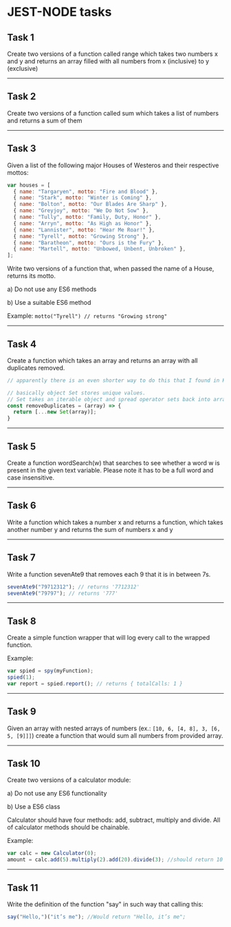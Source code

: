 # JEST-NODE tasks

## Task 1

Create two versions of a function called range which takes two numbers x and y and
returns an array filled with all numbers from x (inclusive) to y (exclusive)

---

## Task 2

Create two versions of a function called sum which takes a list of numbers and
returns a sum of them

---

## Task 3

Given a list of the following major Houses of Westeros and their respective mottos:

```js
var houses = [
  { name: "Targaryen", motto: "Fire and Blood" },
  { name: "Stark", motto: "Winter is Coming" },
  { name: "Bolton", motto: "Our Blades Are Sharp" },
  { name: "Greyjoy", motto: "We Do Not Sow" },
  { name: "Tully", motto: "Family, Duty, Honor" },
  { name: "Arryn", motto: "As High as Honor" },
  { name: "Lannister", motto: "Hear Me Roar!" },
  { name: "Tyrell", motto: "Growing Strong" },
  { name: "Baratheon", motto: "Ours is the Fury" },
  { name: "Martell", motto: "Unbowed, Unbent, Unbroken" },
];
```

Write two versions of a function that, when passed the name of a House, returns its
motto.

a) Do not use any ES6 methods

b) Use a suitable ES6 method

Example:
`motto("Tyrell") // returns "Growing strong"`

---

## Task 4

Create a function which takes an array and returns an array with all duplicates
removed.

```js
// apparently there is an even shorter way to do this that I found in Karolis repo

// basically object Set stores unique values. 
// Set takes an iterable object and spread operator sets back into array
const removeDuplicates = (array) => {
  return [...new Set(array)];
}
```

---

## Task 5

Create a function wordSearch(w) that searches to see whether a word w is present in
the given text variable. Please note it has to be a full word and case insensitive.

---

## Task 6

Write a function which takes a number x and returns a function, which takes another
number y and returns the sum of numbers x and y

---

## Task 7

Write a function sevenAte9 that removes each 9 that it is in between 7s.

```js
sevenAte9("79712312"); // returns '7712312'
sevenAte9("79797"); // returns '777'
```

---

## Task 8

Create a simple function wrapper that will log every call to the wrapped function.

Example:

```js
var spied = spy(myFunction);
spied(1);
var report = spied.report(); // returns { totalCalls: 1 }
```

---

## Task 9

Given an array with nested arrays of numbers (ex.: `[10, 6, [4, 8], 3, [6, 5, [9]]]`) create a function that would sum all numbers from provided array.

---

## Task 10

Create two versions of a calculator module:

a) Do not use any ES6 functionality

b) Use a ES6 class

Calculator should have four methods: add, subtract, multiply and divide.
All of
calculator methods should be chainable.

Example:

```js
var calc = new Calculator(0);
amount = calc.add(5).multiply(2).add(20).divide(3); //should return 10
```

---

## Task 11

Write the definition of the function "say" in such way that calling this:

```js
say("Hello,")("it’s me"); //Would return "Hello, it’s me";
```
